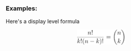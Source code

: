 ### Examples:

Here's a display level formula
<p align="center"><img alt="$$&#10;\frac{n!}{k!(n-k)!} = {n \choose k}&#10;$$" src="equations/32737e0a8d5a4cf32ba3ab1b74902ab7.png" align="middle" width="127.9847844pt" height="39.452455349999994pt"/></p>
